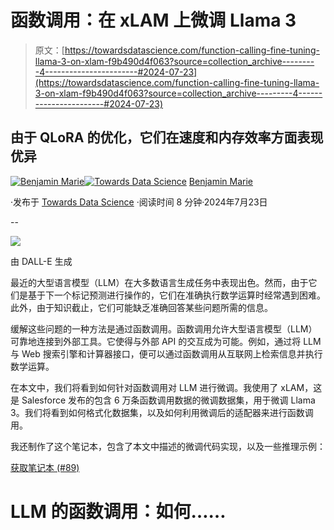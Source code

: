 # 函数调用：在 xLAM 上微调 Llama 3

> 原文：[https://towardsdatascience.com/function-calling-fine-tuning-llama-3-on-xlam-f9b490d4f063?source=collection_archive---------4-----------------------#2024-07-23](https://towardsdatascience.com/function-calling-fine-tuning-llama-3-on-xlam-f9b490d4f063?source=collection_archive---------4-----------------------#2024-07-23)

## 由于 QLoRA 的优化，它们在速度和内存效率方面表现优异

[](https://medium.com/@bnjmn_marie?source=post_page---byline--f9b490d4f063--------------------------------)[![Benjamin Marie](../Images/3ea1ad230cb1e67610418a8e36a5e5dd.png)](https://medium.com/@bnjmn_marie?source=post_page---byline--f9b490d4f063--------------------------------)[](https://towardsdatascience.com/?source=post_page---byline--f9b490d4f063--------------------------------)[![Towards Data Science](../Images/a6ff2676ffcc0c7aad8aaf1d79379785.png)](https://towardsdatascience.com/?source=post_page---byline--f9b490d4f063--------------------------------) [Benjamin Marie](https://medium.com/@bnjmn_marie?source=post_page---byline--f9b490d4f063--------------------------------)

·发布于 [Towards Data Science](https://towardsdatascience.com/?source=post_page---byline--f9b490d4f063--------------------------------) ·阅读时间 8 分钟·2024年7月23日

--

![](../Images/bc60aa203270d46fd98b330d5e32fcf4.png)

由 DALL-E 生成

最近的大型语言模型（LLM）在大多数语言生成任务中表现出色。然而，由于它们是基于下一个标记预测进行操作的，它们在准确执行数学运算时经常遇到困难。此外，由于知识截止，它们可能缺乏准确回答某些问题所需的信息。

缓解这些问题的一种方法是通过函数调用。函数调用允许大型语言模型（LLM）可靠地连接到外部工具。它使得与外部 API 的交互成为可能。例如，通过将 LLM 与 Web 搜索引擎和计算器接口，便可以通过函数调用从互联网上检索信息并执行数学运算。

在本文中，我们将看到如何针对函数调用对 LLM 进行微调。我使用了 xLAM，这是 Salesforce 发布的包含 6 万条函数调用数据的微调数据集，用于微调 Llama 3。我们将看到如何格式化数据集，以及如何利用微调后的适配器来进行函数调用。

我还制作了这个笔记本，包含了本文中描述的微调代码实现，以及一些推理示例：

[获取笔记本 (#89)](https://kaitchup.substack.com/p/notebooks)

# LLM 的函数调用：如何……

